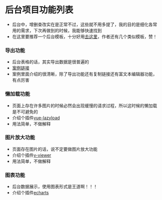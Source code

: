 # 后台项目功能列表


- 后台中，增删查改实在是正常不过，这些就不用多提了，我的目的是细化各常用的需求，下次再做到的时候，我能够快速找到
- 在这里要推荐一个后台模板，十分好用[去这里](https://github.com/PanJiaChen/vue-element-admin)，作者还有几个类似模板，赞！

### 导出功能
- 后台表格的话，其实导出数据是很普遍的
- [案例链接](https://panjiachen.github.io/vue-element-admin-site/feature/component/excel.html#excel-export)
- 案例里面介绍的很清晰，除了导出功能还有复制链接还有富文本编辑器功能，有点厉害

### 懒加载功能
- 页面上存在许多图片的时候必然会出现缓慢的请求过程，所以这时候的懒加载是不可避免的
- 介绍个插件[vue-lazyload](https://www.npmjs.com/package/vue-lazyload)
- 用法简单，不做解释

### 图片放大功能
- 页面存在图片的话，说不定要做图片放大功能
- 介绍个插件[v-viewer](https://github.com/mirari/v-viewer)
- 用法简单，不做解释

### 图表功能
- 后台数据展示，使用图表形式是王道啊！！！
- 介绍个插件[echarts](https://echarts.baidu.com/api.html#echarts)